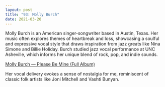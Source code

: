 ```yaml
---
layout: post
title: "93: Molly Burch"
date: 2021-03-20
---
```


Molly Burch is an American singer-songwriter based in Austin, Texas. Her music often explores themes of heartbreak and loss, showcasing a soulful and expressive vocal style that draws inspiration from jazz greats like Nina Simone and Billie Holiday. Burch studied jazz vocal performance at UNC Asheville, which informs her unique blend of rock, pop, and indie sounds.

[Molly Burch — Please Be Mine (Full Album)](https://youtu.be/hLtJbgczc_g)  

Her vocal delivery evokes a sense of nostalgia for me, reminiscent of classic folk artists like Joni Mitchell and Vashti Bunyan.